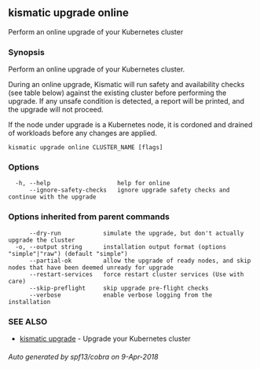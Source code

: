## kismatic upgrade online

Perform an online upgrade of your Kubernetes cluster

### Synopsis

Perform an online upgrade of your Kubernetes cluster.

During an online upgrade, Kismatic will run safety and availability checks (see table below) against the
existing cluster before performing the upgrade. If any unsafe condition is detected, a report will
be printed, and the upgrade will not proceed.

If the node under upgrade is a Kubernetes node, it is cordoned and drained of workloads
before any changes are applied.


```
kismatic upgrade online CLUSTER_NAME [flags]
```

### Options

```
  -h, --help                   help for online
      --ignore-safety-checks   ignore upgrade safety checks and continue with the upgrade
```

### Options inherited from parent commands

```
      --dry-run            simulate the upgrade, but don't actually upgrade the cluster
  -o, --output string      installation output format (options "simple"|"raw") (default "simple")
      --partial-ok         allow the upgrade of ready nodes, and skip nodes that have been deemed unready for upgrade
      --restart-services   force restart cluster services (Use with care)
      --skip-preflight     skip upgrade pre-flight checks
      --verbose            enable verbose logging from the installation
```

### SEE ALSO

* [kismatic upgrade](kismatic_upgrade.md)	 - Upgrade your Kubernetes cluster

###### Auto generated by spf13/cobra on 9-Apr-2018
